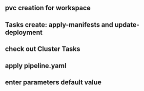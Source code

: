 ## pvc creation for workspace
## Tasks create: apply-manifests and update-deployment
## check out Cluster Tasks
## apply pipeline.yaml
## enter parameters default value